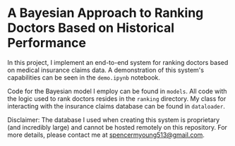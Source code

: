 # A Bayesian Approach to Ranking Doctors Based on Historical Performance
In this project, I implement an end-to-end system for ranking doctors based on medical insurance claims data. A demonstration of this system's capabilities can be seen in the `demo.ipynb` notebook.

Code for the Bayesian model I employ can be found in `models`. All code with the logic used to rank doctors resides in the `ranking` directory. My class for interacting with the insurance claims database can be found in `dataloader`.

Disclaimer: The database I used when creating this system is proprietary (and incredibly large) and cannot be hosted remotely on this repository. For more details, please contact me at [spencermyoung513@gmail.com](mailto:spencermyoung513@gmail.com).

